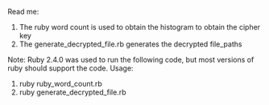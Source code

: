 Read me:
1. The ruby word count is used to obtain the histogram to obtain the cipher key
2. The generate_decrypted_file.rb generates the decrypted file_paths

Note: Ruby 2.4.0 was used to run the following code, but most versions of ruby should support the code.
Usage:
1. ruby ruby_word_count.rb
2. ruby generate_decrypted_file.rb
